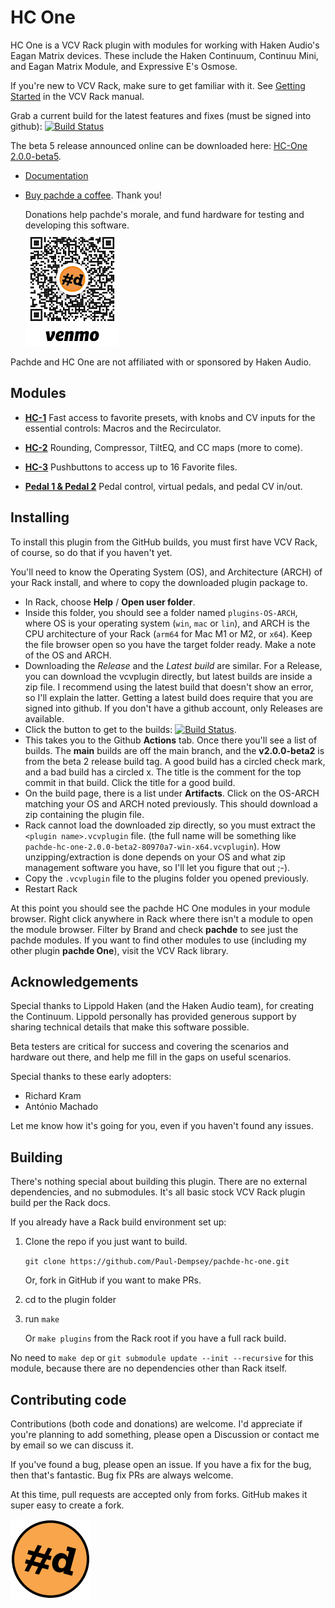 # HC One

HC One is a VCV Rack plugin with modules for working with Haken Audio's Eagan Matrix devices.
These include the Haken Continuum, Continuu Mini, and Eagan Matrix Module, and Expressive E's Osmose.

If you're new to VCV Rack, make sure to get familiar with it.
See [Getting Started](https://vcvrack.com/manual/GettingStarted) in the VCV Rack manual.

Grab a current build for the latest features and fixes (must be signed into github): [![Build Status](https://github.com/Paul-Dempsey/pachde-hc-one/actions/workflows/build-plugin.yml/badge.svg)](https://github.com/Paul-Dempsey/pachde-hc-one/actions/workflows/build-plugin.yml)

The beta 5 release announced online can be downloaded here: [HC-One 2.0.0-beta5](https://github.com/Paul-Dempsey/pachde-hc-one/releases/tag/v2.0.0-beta5).

- [Documentation](doc/index.md)

- [Buy pachde a coffee](https://venmo.com/u/pcdempsey). Thank you!

  Donations help pachde's morale, and fund hardware for testing and developing this software.\
  ![Buy pachde a coffee with VenMo](doc/VenMo.png)

Pachde and HC One are not affiliated with or sponsored by Haken Audio.

## Modules

- **[HC-1](./doc/HC-1.md)** Fast access to favorite presets, with knobs and CV inputs for the essential controls: Macros and the Recirculator.

- **[HC-2](./doc/HC-2.md)** Rounding, Compressor, TiltEQ, and CC maps (more to come).

- **[HC-3](./doc/HC-3.md)** Pushbuttons to access up to 16 Favorite files.

- **[Pedal 1 & Pedal 2](./doc/Pedals.md)** Pedal control, virtual pedals, and pedal CV in/out.

## Installing

To install this plugin from the GitHub builds, you must first have VCV Rack, of course, so do that if you haven't yet.

You'll need to know the Operating System (OS), and Architecture (ARCH) of your Rack install, and where to copy the downloaded plugin package to.

- In Rack, choose **Help** / **Open user folder**.
- Inside this folder, you should see a folder named `plugins-OS-ARCH`, where OS is your operating system (`win`, `mac` or `lin`), and ARCH is the CPU architecture of your Rack (`arm64` for Mac M1 or M2, or `x64`). Keep the file browser open so you have the target folder ready. Make a note of the OS and ARCH.
- Downloading the *Release* and the *Latest build* are similar.
  For a Release, you can download the vcvplugin directly, but latest builds are inside a zip file.
  I recommend using the latest build that doesn't show an error, so I'll explain the latter.
  Getting a latest build does require that you are signed into github. If you don't have a github account, only Releases are available.
- Click the button to get to the builds: [![Build Status](https://github.com/Paul-Dempsey/pachde-hc-one/actions/workflows/build-plugin.yml/badge.svg)](https://github.com/Paul-Dempsey/pachde-hc-one/actions/workflows/build-plugin.yml).
- This takes you to the Github **Actions** tab. Once there you'll see a list of builds. The **main** builds are off the main branch, and the **v2.0.0-beta2** is from the beta 2 release build tag. A good build has a circled check mark, and a bad build has a circled x. The title is the comment for the top commit in that build. Click the title for a good build.
- On the build page, there is a list under **Artifacts**. Click on the OS-ARCH matching your OS and ARCH noted previously. This should download a zip containing the plugin file.
- Rack cannot load the downloaded zip directly, so you must extract the `<plugin name>.vcvplugin` file. (the full name will be something like `pachde-hc-one-2.0.0-beta2-80970a7-win-x64.vcvplugin`).
How unzipping/extraction is done depends on your OS and what zip management software you have, so I'll let you figure that out ;-).
- Copy the `.vcvplugin` file to the plugins folder you opened previously.
- Restart Rack

At this point you should see the pachde HC One modules in your module browser.
Right click anywhere in Rack where there isn't a module to open the module browser.
Filter by Brand and check **pachde** to see just the pachde modules.
If you want to find other modules to use (including my other plugin **pachde One**), visit the VCV Rack library.

## Acknowledgements

Special thanks to Lippold Haken (and the Haken Audio team), for creating the Continuum.
Lippold personally has provided generous support by sharing technical details that make this software possible.

Beta testers are critical for success and covering the scenarios and hardware out there, and help me fill in the gaps on useful scenarios.

Special thanks to these early adopters:

- Richard Kram
- António Machado

Let me know how it's going for you, even if you haven't found any issues.

## Building

There's nothing special about building this plugin.
There are no external dependencies, and no submodules.
It's all basic stock VCV Rack plugin build per the Rack docs.

If you already have a Rack build environment set up:

1. Clone the repo if you just want to build.

   `git clone https://github.com/Paul-Dempsey/pachde-hc-one.git`

    Or, fork in GitHub if you want to make PRs.

1. cd to the plugin folder

1. run `make`

   Or `make plugins` from the Rack root if you have a full rack build.

No need to `make dep` or `git submodule update --init --recursive` for this module, because there are no dependencies other than Rack itself.

## Contributing code

Contributions (both code and donations) are welcome.
I'd appreciate if you're planning to add something, please open a Discussion  or contact me by email so we can discuss it.

If you've found a bug, please open an issue.
If you have a fix for the bug, then that's fantastic. Bug fix PRs are always welcome.

At this time, pull requests are accepted only from forks. GitHub makes it super easy to create a fork.

![pachde (#d) logo](doc/Logo.svg)
